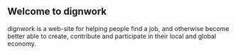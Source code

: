 ## Welcome to dignwork

dignwork is a web-site for helping people find a job, and otherwise become better able to create, contribute and participate in their local and global economy.
 
